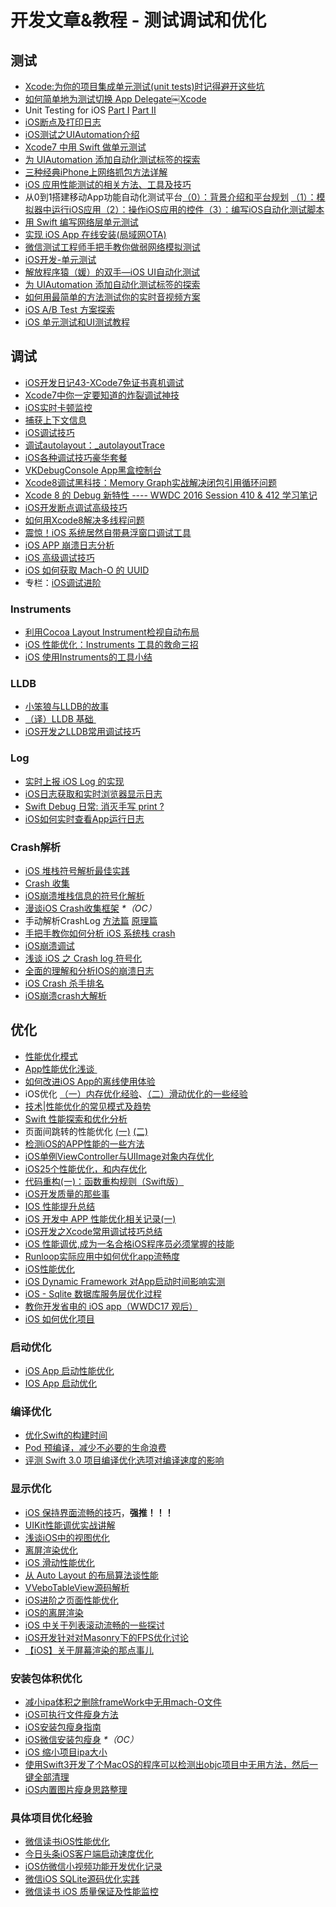 # 开发文章&教程 - 测试调试和优化
## 测试
- [Xcode:为你的项目集成单元测试(unit tests)时记得避开这些坑][1]
- [如何简单地为测试切换 App Delegate￼Xcode][2] 
- Unit Testing for iOS [Part Ⅰ][3] [Part Ⅱ][4]
- [iOS断点及打印日志][5]
- [iOS测试之UIAutomation介绍][6]
- [Xcode7 中用 Swift 做单元测试][7]
- [为 UIAutomation 添加自动化测试标签的探索][8]
- [三种经典iPhone上网络抓包方法详解][9]
- [iOS 应用性能测试的相关方法、工具及技巧][10]
- 从0到1搭建移动App功能自动化测试平台[（0）：背景介绍和平台规划][11] [（1）：模拟器中运行iOS应用][12][（2）：操作iOS应用的控件][13][（3）：编写iOS自动化测试脚本][14]
- [用 Swift 编写网络层单元测试][15]
- [实现 iOS App 在线安装(局域网OTA)][16]
- [微信测试工程师手把手教你做弱网络模拟测试][17]
- [iOS开发-单元测试][18]
- [解放程序猿（媛）的双手—iOS UI自动化测试][19]
- [为 UIAutomation 添加自动化测试标签的探索][20]
- [如何用最简单的方法测试你的实时音视频方案][21]
- [iOS A/B Test 方案探索][22]
- [iOS 单元测试和UI测试教程][23]

## 调试
- [iOS开发日记43-XCode7免证书真机调试][24]
- [Xcode7中你一定要知道的炸裂调试神技][25]
- [iOS实时卡顿监控][26]
- [捕获上下文信息][27]
- [iOS调试技巧][28]
- [调试autolayout：\_autolayoutTrace][29]
- [iOS各种调试技巧豪华套餐][30]
- [VKDebugConsole App黑盒控制台][31]
- [Xcode8调试黑科技：Memory Graph实战解决闭包引用循环问题][32]
- [Xcode 8 的 Debug 新特性 ---- WWDC 2016 Session 410 & 412 学习笔记][33]
- [iOS开发断点调试高级技巧][34]
- [如何用Xcode8解决多线程问题][35]
- [震惊！iOS 系统居然自带悬浮窗口调试工具][36]
- [iOS APP 崩溃日志分析][37]
- [iOS 高级调试技巧][38]
- [iOS 如何获取 Mach-O 的 UUID][39]
- 专栏：[iOS调试进阶][40]

### Instruments
- [利用Cocoa Layout Instrument检视自动布局][41]
- [iOS 性能优化：Instruments 工具的救命三招][42]
- [iOS 使用Instruments的工具小结][43]

### LLDB
- [小笨狼与LLDB的故事][44]
- [（译）LLDB 基础 ][45]
- [iOS开发之LLDB常用调试技巧][46]

### Log
- [实时上报 iOS Log 的实现][47]
- [iOS日志获取和实时浏览器显示日志][48]
- [Swift Debug 日常: 消灭手写 print ?][49]
- [iOS如何实时查看App运行日志][50]

### Crash解析
- [iOS 堆栈符号解析最佳实践][51]
- [Crash 收集][52]
- [iOS崩溃堆栈信息的符号化解析][53]
- [漫谈iOS Crash收集框架][54] _\*（OC）_
- 手动解析CrashLog [方法篇][55] [原理篇][56]
- [手把手教你如何分析 iOS 系统栈 crash][57]
- [iOS崩溃调试][58]
- [浅谈 iOS 之 Crash log 符号化][59]
- [全面的理解和分析IOS的崩溃日志][60]
- [iOS Crash 杀手排名][61]
- [iOS崩溃crash大解析][62]

## 优化
- [性能优化模式][63]
- [App性能优化浅谈 ][64]
- [如何改进iOS App的离线使用体验][65]
- iOS优化 [（一）内存优化经验][66]、[（二）滑动优化的一些经验][67]
- [技术|性能优化的常见模式及趋势][68]
- [Swift 性能探索和优化分析][69]
- 页面间跳转的性能优化 [(一)][70] [(二)][71]
- [检测iOS的APP性能的一些方法][72]
- [iOS单例ViewController与UIImage对象内存优化][73]
- [iOS25个性能优化，和内存优化][74]
- [代码重构(一)：函数重构规则（Swift版）][75]
- [iOS开发质量的那些事][76]
- [IOS 性能提升总结][77]
- [iOS 开发中 APP 性能优化相关记录(一)][78]
- [iOS开发之Xcode常用调试技巧总结][79]
- [iOS 性能调优,成为一名合格iOS程序员必须掌握的技能][80]
- [Runloop实际应用中如何优化app流畅度][81]
- [iOS性能优化][82]
- [iOS Dynamic Framework 对App启动时间影响实测][83]
- [iOS - Sqlite 数据库服务层优化过程][84]
- [教你开发省电的 iOS app（WWDC17 观后）][85]
- [iOS 如何优化项目][86]

### 启动优化
- [iOS App 启动性能优化][87]
- [IOS App 启动优化][88]

### 编译优化
- [优化Swift的构建时间][89]
- [Pod 预编译，减少不必要的生命浪费][90]
- [评测 Swift 3.0 项目编译优化选项对编译速度的影响][91]

### 显示优化
- [iOS 保持界面流畅的技巧][92]，**强推！！！**
- [UIKit性能调优实战讲解][93]
- [浅谈iOS中的视图优化][94]
- [离屏渲染优化][95]
- [iOS 滑动性能优化][96]
- [从 Auto Layout 的布局算法谈性能][97]
- [VVeboTableView源码解析][98]
- [iOS进阶之页面性能优化][99]
- [iOS的离屏渲染][100]
- [iOS 中关于列表滚动流畅的一些探讨][101]
- [iOS开发针对对Masonry下的FPS优化讨论][102]
- [【iOS】关于屏幕渲染的那点事儿][103]

### 安装包体积优化
- [减小ipa体积之删除frameWork中无用mach-O文件][104]
- [iOS可执行文件瘦身方法][105]
- [iOS安装包瘦身指南][106]
- [iOS微信安装包瘦身][107] _\*（OC）_
- [iOS 缩小项目ipa大小][108]
- [使用Swift3开发了个MacOS的程序可以检测出objc项目中无用方法，然后一键全部清理][109]
- [iOS内置图片瘦身思路整理][110]

### 具体项目优化经验
- [微信读书iOS性能优化][111]
- [今日头条iOS客户端启动速度优化][112]
- [iOS仿微信小视频功能开发优化记录][113]
- [微信iOS SQLite源码优化实践][114]
- [微信读书 iOS 质量保证及性能监控][115]

[1]:	http://www.jianshu.com/p/d15a7dea0c5a "Xcode:为你的项目集成单元测试(unit tests)时记得避开这些坑"
[2]:	http://www.cocoachina.com/ios/20151222/14766.html
[3]:	http://chengway.in/unit-testing-for-ios-part-i/ "Unit Testing for iOS Part Ⅰ"
[4]:	http://chengway.in/unit-testing-for-ios-part-ii/ "Unit Testing for iOS Part Ⅱ"
[5]:	http://www.cnblogs.com/jsin-han/p/5156384.html "iOS断点及打印日志"
[6]:	http://summertreee.github.io/blog/2016/02/29/iosce-shi-zhi-uiautomationjie-shao/ "iOS测试之UIAutomation介绍"
[7]:	http://swift.gg/2016/03/23/unit-testing-swift/ "Xcode7 中用 Swift 做单元测试"
[8]:	http://yulingtianxia.com/blog/2016/03/28/Add-UITest-Label-for-UIAutomation/ "为 UIAutomation 添加自动化测试标签的探索"
[9]:	http://www.cnblogs.com/TingyunAPM/p/5302867.html "三种经典iPhone上网络抓包方法详解"
[10]:	http://ios.jobbole.com/84918/ "iOS 应用性能测试的相关方法、工具及技巧"
[11]:	http://debugtalk.com/post/build-app-automated-test-platform-from-0-to-1-backgroud-introduction "从0到1搭建移动App功能自动化测试平台（0）：背景介绍和平台规划"
[12]:	http://debugtalk.com/post/build-app-automated-test-platform-from-0-to-1-Appium-inspector-iOS-simulator "从0到1搭建移动App功能自动化测试平台（1）：模拟器中运行iOS应用"
[13]:	http://debugtalk.com/post/build-app-automated-test-platform-from-0-to-1-Appium-interrogate-iOS-UI "从0到1搭建移动App功能自动化测试平台（2）：操作iOS应用的控件"
[14]:	http://debugtalk.com/post/build-app-automated-test-platform-from-0-to-1-write-iOS-testcase-scripts "从0到1搭建移动App功能自动化测试平台（3）：编写iOS自动化测试脚本"
[15]:	http://www.jianshu.com/p/9a89aea48257 "用 Swift 编写网络层单元测试"
[16]:	http://www.jianshu.com/p/0546968b2d91 "实现 iOS App 在线安装(局域网OTA)"
[17]:	http://mp.weixin.qq.com/s?__biz=MzAxMzYyNDkyNA==&mid=2651332070&idx=1&sn=2fae22d0089b0af8ace73280f05492b1&scene=1&srcid=0530uZEAvbQFuj1HUrTYUtVd#wechat_redirect
[18]:	http://www.jianshu.com/p/11124d7f4968 "iOS开发-单元测试"
[19]:	http://tmq.qq.com/2016/06/uitestingiosautomation/ "解放程序猿（媛）的双手—iOS UI自动化测试"
[20]:	http://yulingtianxia.com/blog/2016/03/28/Add-UITest-Label-for-UIAutomation/ "为 UIAutomation 添加自动化测试标签的探索"
[21]:	http://www.52im.net/thread-535-1-1.html
[22]:	http://blog.flight.dev.qunar.com/2017/01/09/ios-abtest-explore/
[23]:	http://blog.csdn.net/kmyhy/article/details/75105618 "iOS 单元测试和UI测试教程"
[24]:	http://www.cnblogs.com/Twisted-Fate/p/4935487.html "iOS开发日记43-XCode7免证书真机调试"
[25]:	http://www.jianshu.com/p/70ed36cf8a98
[26]:	http://www.tanhao.me/code/151113.html/ "iOS实时卡顿监控"
[27]:	http://swift.gg/2015/11/16/capturing-context-swiftlang/ "捕获上下文信息"
[28]:	http://www.henishuo.com/ios-lldb-debug-tech/ "iOS调试技巧"
[29]:	http://www.jianshu.com/p/3d642af85171 "调试autolayout：_autolayoutTrace（20160323补充）"
[30]:	http://www.cnblogs.com/androidshouce/p/5586212.html "iOS各种调试技巧豪华套餐"
[31]:	http://awhisper.github.io/2016/05/22/VKDebugConsole-App%E9%BB%91%E7%9B%92%E6%8E%A7%E5%88%B6%E5%8F%B0/ "VKDebugConsole App黑盒控制台"
[32]:	http://www.jianshu.com/p/f792f9aa2e45 "Xcode8调试黑科技：Memory Graph实战解决闭包引用循环问题"
[33]:	http://www.jianshu.com/p/074072c33916 "Xcode 8 的 Debug 新特性 ---- WWDC 2016 Session 410 & 412 学习笔记"
[34]:	http://www.jianshu.com/p/8e9fc9a8ab78
[35]:	http://mp.weixin.qq.com/s/G6toqzbF5dEKemSg6H7DRg
[36]:	http://swift.gg/2017/05/27/ui-debugging-information-overlay/ "[Jinkey 原创]震惊！iOS 系统居然自带悬浮窗口调试工具"
[37]:	https://swants.github.io/2017/05/11/iOS-APP-%E5%B4%A9%E6%BA%83%E6%97%A5%E5%BF%97%E5%88%86%E6%9E%90/
[38]:	https://github.com/aozhimin/iOS-Debug-Hacks "iOS-Debug-Hacks"
[39]:	http://www.jianshu.com/p/9201d5e34eb6 "iOS 如何获取 Mach-O 的 UUID"
[40]:	https://zhuanlan.zhihu.com/c_142064221
[41]:	http://www.cocoachina.com/ios/20151105/13927.html
[42]:	https://blog.leancloud.cn/2835/
[43]:	http://www.cnblogs.com/ljcgood66/p/6607396.html "iOS 使用Instruments的工具小结"
[44]:	http://www.jianshu.com/p/e89af3e9a8d7 "小笨狼与LLDB的故事"
[45]:	https://segmentfault.com/a/1190000004976815 "[译] LLDB 基础"
[46]:	http://devthinking.com/ios%E5%BC%80%E5%8F%91%E4%B9%8Blldb%E5%B8%B8%E7%94%A8%E8%B0%83%E8%AF%95%E6%8A%80%E5%B7%A7/
[47]:	http://mp.weixin.qq.com/s?__biz=MzIwMTYzMzcwOQ==&mid=2650948350&idx=1&sn=102e05d9ffb80ede917cf3f3b5959e19&scene=1&srcid=05294DgJYqxeAuyOCIlBuPkU&from=groupmessage&isappinstalled=0#wechat_redirect
[48]:	https://yohunl.com/iosri-zhi-huo-qu-he-shi-shi-liu-lan-qi-xian-shi-ri-zhi/ "iOS日志获取和实时浏览器显示日志"
[49]:	http://www.jianshu.com/p/55ce421e47e9 "Swift Debug 日常: 消灭手写 print ?"
[50]:	https://wellphone.me/post/2017/how_to_view_app_log_on_mac/
[51]:	http://mp.weixin.qq.com/s?__biz=MzI1MTA1MzM2Nw==&mid=2649796873&idx=1&sn=277473e13b99b6488609181df7b3b9ff&chksm=f1fcc551c68b4c47f95a6519c0a863c9c6fb29f278903c1b8c5bb036bf26783fb9431c9d6461&scene=0#wechat_redirect
[52]:	https://wilddylan.github.io/2016/08/05/Crash/ "Crash 收集"
[53]:	http://crash.163.com/#news/!newsId=25 "iOS崩溃堆栈信息的符号化解析"
[54]:	http://nianxi.net/ios/ios-crash-reporter/
[55]:	http://foggry.com/blog/2015/07/27/ru-he-shou-dong-jie-xi-crashlog/ "手动解析CrashLog之----方法篇"
[56]:	http://foggry.com/blog/2015/08/10/ru-he-shou-dong-jie-xi-crashlogzhi-yuan-li-pian/ "手动解析CrashLog之----原理篇"
[57]:	http://bugly.qq.com/bbs/forum.php?mod=viewthread&tid=194
[58]:	http://www.jianshu.com/p/77660e626874 "iOS崩溃调试"
[59]:	http://news.oneapm.com/crash-log-ios/ "浅谈 iOS 之 Crash log 符号化"
[60]:	http://www.jianshu.com/p/5119f76d93d6
[61]:	http://www.jianshu.com/p/c7efbc283480
[62]:	http://www.jianshu.com/p/1b804426d212 "iOS崩溃crash大解析"
[63]:	http://tech.meituan.com/performance_tuning_pattern.html "性能优化模式"
[64]:	http://blog.csdn.net/wwj_748/article/details/50322581 "App性能优化浅谈"
[65]:	http://www.cnblogs.com/jgCho/p/5287185.html "如何改进iOS App的离线使用体验"
[66]:	http://www.jianshu.com/p/ef52250df748 "iOS优化（一）内存优化经验"
[67]:	http://www.jianshu.com/p/f72da9dd48e2 "iOS优化（二）滑动优化的一些经验"
[68]:	http://mp.weixin.qq.com/s?__biz=MzA5MTA0NjgzMQ==&mid=402378996&idx=1&sn=375044215c5189638570291fb89afa45&scene=1&srcid=0107C7OW9W8ANejPmmfcVRrB&from=groupmessage&isappinstalled=0#wechat_redirect
[69]:	https://onevcat.com/2016/02/swift-performance/ "Swift 性能探索和优化分析"
[70]:	http://www.jianshu.com/p/77847c0027c9 "页面间跳转的性能优化(一)"
[71]:	http://www.jianshu.com/p/92532c2b1d55 "页面间跳转的性能优化(二)"
[72]:	http://www.starming.com/index.php
[73]:	http://blog.talisk.cn/blog/2016/03/30/iOS-Singleton-ViewController-Performance-optimization/
[74]:	http://www.cnblogs.com/GYCocoa/p/5404325.html "iOS25个性能优化，和内存优化"
[75]:	http://www.cnblogs.com/ludashi/p/5223241.html "代码重构(一)：函数重构规则（Swift版）"
[76]:	http://crash.163.com/#news/!newsId=12 "iOS开发质量的那些事"
[77]:	http://www.jianshu.com/p/866ba7a38a23 "IOS 性能提升总结"
[78]:	http://devxiaofan.com/2016/10/07/iOS-%E5%BC%80%E5%8F%91%E4%B8%AD-APP-%E6%80%A7%E8%83%BD%E4%BC%98%E5%8C%96%E7%9B%B8%E5%85%B3%E8%AE%B0%E5%BD%95-%E4%B8%80/ "iOS 开发中 APP 性能优化相关记录(一)"
[79]:	http://www.jianshu.com/p/d8bc3d74dc3e
[80]:	http://www.jianshu.com/p/05b68c84913a
[81]:	http://www.jianshu.com/p/2db318d68e7e
[82]:	http://blog.csdn.net/qq_26359763/article/details/51638925
[83]:	http://www.jianshu.com/p/3263009e9228
[84]:	http://www.jianshu.com/p/665ae5ed36ec "iOS - Sqlite 数据库服务层优化过程"
[85]:	http://www.jianshu.com/p/f0dc653d04ca "教你开发省电的 iOS app（WWDC17 观后）"
[86]:	http://www.jianshu.com/p/71f90b4bf6d9 "iOS 如何优化项目"
[87]:	https://mp.weixin.qq.com/s/Kf3EbDIUuf0aWVT-UCEmbA
[88]:	http://www.jianshu.com/p/6f14fad90d5e
[89]:	http://geek.csdn.net/news/detail/73501
[90]:	https://mp.weixin.qq.com/s?__biz=MzIwMTYzMzcwOQ==&mid=2650948341&idx=1&sn=bf12097fe33d3bb553fab040a394eab6
[91]:	https://zhuanlan.zhihu.com/p/23169818
[92]:	http://blog.ibireme.com/2015/11/12/smooth_user_interfaces_for_ios/
[93]:	http://www.jianshu.com/p/619cf14640f3 "UIKit性能调优实战讲解"
[94]:	http://www.jianshu.com/p/5c968a240e27 "浅谈iOS中的视图优化"
[95]:	http://www.jianshu.com/p/ca51c9d3575b "离屏渲染优化"
[96]:	http://www.cnblogs.com/smileEvday/articles/iOS_performance.html "iOS 滑动性能优化"
[97]:	http://draveness.me/layout-performance/ "从 Auto Layout 的布局算法谈性能"
[98]:	http://www.jianshu.com/p/78027a3a2c41
[99]:	http://www.jianshu.com/p/1b5cbf155b31
[100]:	http://www.imlifengfeng.com/blog/?p=593 "iOS的离屏渲染"
[101]:	http://blog.ifelseboyxx.com/2017/09/06/smooth_tableview/
[102]:	http://www.cnblogs.com/ludashi/p/7760471.html "iOS开发针对对Masonry下的FPS优化讨论"
[103]:	http://www.jianshu.com/p/1acc29294f05 "【iOS】关于屏幕渲染的那点事儿"
[104]:	http://jaq.alibaba.com/community/art/show?articleid=229 "减小ipa体积之删除frameWork中无用mach-O文件"
[105]:	http://www.cnblogs.com/jgCho/p/5627169.html "iOS可执行文件瘦身方法"
[106]:	http://www.zoomfeng.com/blog/ipa-size-thin.html "iOS安装包瘦身指南"
[107]:	https://mp.weixin.qq.com/s?__biz=MzAwNDY1ODY2OQ==&mid=207986417&idx=1&sn=77ea7d8e4f8ab7b59111e78c86ccfe66&scene=1&srcid=1024pgRuhHtElUqPlXjsizht&key=b410d3164f5f798e9752971b4cb76dd5efae6b5c2f1f10cbafd3573c6186c16ee60ce346711f7433ff6ab0d6aa974e3e&ascene=0&uin=MTQxOTU1ODg4MQ==&devicetype=iMac+MacBookPro11,5+OSX+OSX+10.11+build(15A284)&version=11020201&pass_ticket=h1CfhovWAS61j24tFYTljyTFl4r9BUlFON7H+Nl6hMV1ZpVN2kG4/LL6yxnDUjd9
[108]:	http://www.jianshu.com/p/fe857394a61f
[109]:	http://www.jianshu.com/p/a53480ad0364
[110]:	http://www.cnblogs.com/dengzhuli/p/7814696.html "iOS内置图片瘦身思路整理"
[111]:	http://dev.qq.com/topic/578c93ca9644bd524bfcabe8
[112]:	https://techblog.toutiao.com/2017/01/17/iosspeed/
[113]:	http://www.jianshu.com/p/6d35bb53f4ac "iOS仿微信小视频功能开发优化记录"
[114]:	http://mp.weixin.qq.com/s?__biz=MzAwNDY1ODY2OQ==&mid=2649286361&idx=1&sn=78bbcda7f41a14291ad71289e4821f71&scene=0#wechat_redirect
[115]:	http://wereadteam.github.io/2016/12/12/Monitor/